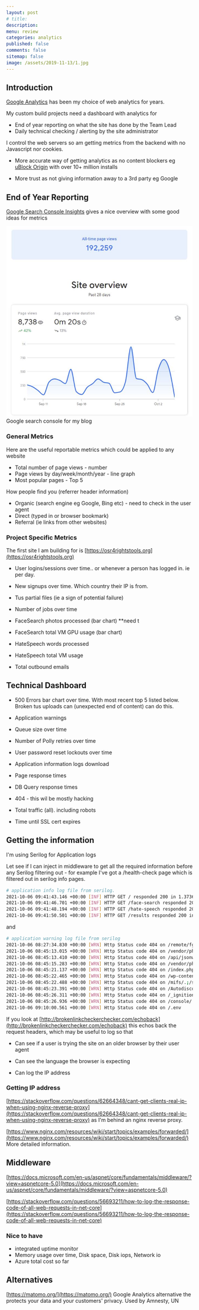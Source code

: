 ```yaml
---
layout: post
# title: 
description: 
menu: review
categories: analytics
published: false 
comments: false     
sitemap: false
image: /assets/2019-11-13/1.jpg
---
```


## Introduction

<!-- [![alt text](/assets/2021-08-04/local.jpg "local")](/assets/2021-08-04/local.jpg) -->
<!-- [![alt text](/assets/2021-08-29/error.jpg "error"){:width="500px"}](/assets/2021-08-29/error.jpg) -->

[Google Analytics](https://analytics.google.com/) has been my choice of web analytics for years.

My custom build projects need a dashboard with analytics for

- End of year reporting on what the site has done by the Team Lead
- Daily technical checking / alerting by the site administrator

I control the web servers so am getting metrics from the backend with no Javascript nor cookies. 

- More accurate way of getting analytics as no content blockers eg [uBlock Origin](https://chrome.google.com/webstore/detail/ublock-origin/cjpalhdlnbpafiamejdnhcphjbkeiagm?hl=en) with over 10+ million installs

- More trust as not giving information away to a 3rd party eg Google


## End of Year Reporting

[Google Search Console Insights](https://search.google.com/search-console/insights/) gives a nice overview with some good ideas for metrics

[![alt text](/assets/2021-10-06/overview.jpg "local")](/assets/2021-10-06/overview.jpg)
Google search console for my blog

### General Metrics

Here are the useful reportable metrics which could be applied to any website

- Total number of page views - number
- Page views by day/week/month/year - line graph
- Most popular pages - Top 5

How people find you (referrer header information)

- Organic (search engine eg Google, Bing etc) - need to check in the user agent
- Direct (typed in or browser bookmark)
- Referral (ie links from other websites)

### Project Specific Metrics

The first site I am building for is [https://osr4rightstools.org](https://osr4rightstools.org)

- User logins/sessions over time.. or whenever a person has logged in. ie per day.
- New signups over time. Which country their IP is from.
- Tus partial files (ie a sign of potential failure)
- Number of jobs over time


- FaceSearch photos processed (bar chart) **need t
- FaceSearch total VM GPU usage (bar chart)

- HateSpeech words processed
- HateSpeech total VM usage

- Total outbound emails


## Technical Dashboard

- 500 Errors bar chart over time. With most recent top 5 listed below. Broken tus uploads can (unexpected end of content) can do this.

- Application warnings

- Queue size over time

- Number of Polly retries over time


- User password reset lockouts over time


- Application information logs download

- Page response times

- DB Query response times

- 404 - this wil be mostly hacking

- Total traffic (all). including robots

- Time until SSL cert expires


## Getting the information

I'm using Serilog for Application logs

Let see if I can inject in middleware to get all the required information before any Serilog filtering out - for example I've got a /health-check page which is filtered out in serilog info pages.


```bash
# application info log file from serilog.
2021-10-06 09:41:43.146 +00:00 [INF] HTTP GET / responded 200 in 1.3736 ms
2021-10-06 09:41:46.701 +00:00 [INF] HTTP GET /face-search responded 200 in 2.6605 ms
2021-10-06 09:41:48.194 +00:00 [INF] HTTP GET /hate-speech responded 200 in 2.3819 ms
2021-10-06 09:41:50.501 +00:00 [INF] HTTP GET /results responded 200 in 166.7070 ms
```

and

```bash
# application warning log file from serilog
2021-10-06 08:27:34.830 +00:00 [WRN] Http Status code 404 on /remote/fgt_lang
2021-10-06 08:45:13.015 +00:00 [WRN] Http Status code 404 on /vendor/phpunit/phpunit/src/Util/PHP/eval-stdin.php
2021-10-06 08:45:13.410 +00:00 [WRN] Http Status code 404 on /api/jsonws/invoke
2021-10-06 08:45:15.283 +00:00 [WRN] Http Status code 404 on /vendor/phpunit/phpunit/src/Util/PHP/eval-stdin.php
2021-10-06 08:45:21.137 +00:00 [WRN] Http Status code 404 on /index.php
2021-10-06 08:45:22.465 +00:00 [WRN] Http Status code 404 on /wp-content/plugins/wp-file-manager/readme.txt
2021-10-06 08:45:22.488 +00:00 [WRN] Http Status code 404 on /mifs/.;/services/LogService
2021-10-06 08:45:23.391 +00:00 [WRN] Http Status code 404 on /Autodiscover/Autodiscover.xml
2021-10-06 08:45:26.311 +00:00 [WRN] Http Status code 404 on /_ignition/execute-solution
2021-10-06 08:45:26.936 +00:00 [WRN] Http Status code 404 on /console/
2021-10-06 09:10:00.561 +00:00 [WRN] Http Status code 404 on /.env
```

If you look at [http://brokenlinkcheckerchecker.com/echoback](http://brokenlinkcheckerchecker.com/echoback) this echos back the request headers, which may be useful to log so that

- Can see if a user is trying the site on an older browser by their user agent
- Can see the language the browser is expecting

- Can log the IP address


### Getting IP address

[https://stackoverflow.com/questions/62664348/cant-get-clients-real-ip-when-using-nginx-reverse-proxy](https://stackoverflow.com/questions/62664348/cant-get-clients-real-ip-when-using-nginx-reverse-proxy) as I'm behind an nginx reverse proxy.

[https://www.nginx.com/resources/wiki/start/topics/examples/forwarded/](https://www.nginx.com/resources/wiki/start/topics/examples/forwarded/) More detailed information.

## Middleware

[https://docs.microsoft.com/en-us/aspnet/core/fundamentals/middleware/?view=aspnetcore-5.0](https://docs.microsoft.com/en-us/aspnet/core/fundamentals/middleware/?view=aspnetcore-5.0)

[https://stackoverflow.com/questions/56693211/how-to-log-the-response-code-of-all-web-requests-in-net-core](https://stackoverflow.com/questions/56693211/how-to-log-the-response-code-of-all-web-requests-in-net-core)



### Nice to have

- integrated uptime monitor 
- Memory usage over time, Disk space, Disk iops, Network io
- Azure total cost so far


## Alternatives

[https://matomo.org/](https://matomo.org/) Google Analytics alternative the protects your data and your customers' privacy. Used by Amnesty, UN
